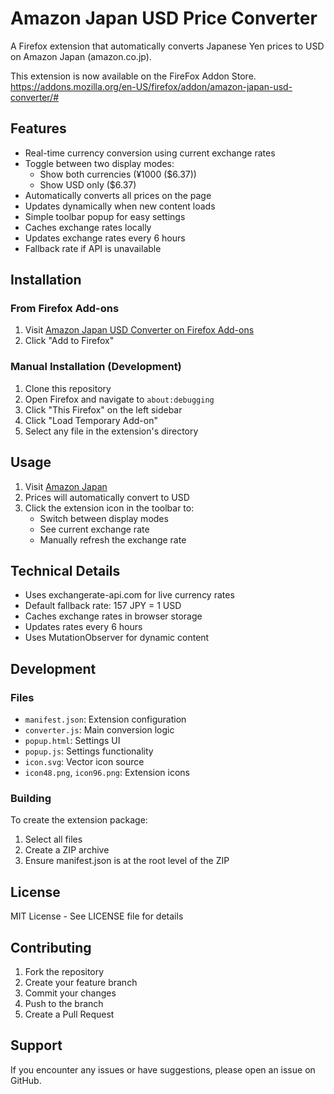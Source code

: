 # Amazon Japan USD Price Converter

A Firefox extension that automatically converts Japanese Yen prices to USD on Amazon Japan (amazon.co.jp).

This extension is now available on the FireFox Addon Store.
https://addons.mozilla.org/en-US/firefox/addon/amazon-japan-usd-converter/#

## Features

- Real-time currency conversion using current exchange rates
- Toggle between two display modes:
  - Show both currencies (¥1000 ($6.37))
  - Show USD only ($6.37)
- Automatically converts all prices on the page
- Updates dynamically when new content loads
- Simple toolbar popup for easy settings
- Caches exchange rates locally
- Updates exchange rates every 6 hours
- Fallback rate if API is unavailable

## Installation

### From Firefox Add-ons
1. Visit [Amazon Japan USD Converter on Firefox Add-ons](https://addons.mozilla.org/firefox/addon/amazon-japan-usd-converter/)
2. Click "Add to Firefox"

### Manual Installation (Development)
1. Clone this repository
2. Open Firefox and navigate to `about:debugging`
3. Click "This Firefox" on the left sidebar
4. Click "Load Temporary Add-on"
5. Select any file in the extension's directory

## Usage

1. Visit [Amazon Japan](https://www.amazon.co.jp)
2. Prices will automatically convert to USD
3. Click the extension icon in the toolbar to:
   - Switch between display modes
   - See current exchange rate
   - Manually refresh the exchange rate

## Technical Details

- Uses exchangerate-api.com for live currency rates
- Default fallback rate: 157 JPY = 1 USD
- Caches exchange rates in browser storage
- Updates rates every 6 hours
- Uses MutationObserver for dynamic content

## Development

### Files
- `manifest.json`: Extension configuration
- `converter.js`: Main conversion logic
- `popup.html`: Settings UI
- `popup.js`: Settings functionality
- `icon.svg`: Vector icon source
- `icon48.png`, `icon96.png`: Extension icons

### Building
To create the extension package:
1. Select all files
2. Create a ZIP archive
3. Ensure manifest.json is at the root level of the ZIP

## License

MIT License - See LICENSE file for details

## Contributing

1. Fork the repository
2. Create your feature branch
3. Commit your changes
4. Push to the branch
5. Create a Pull Request

## Support

If you encounter any issues or have suggestions, please open an issue on GitHub.
